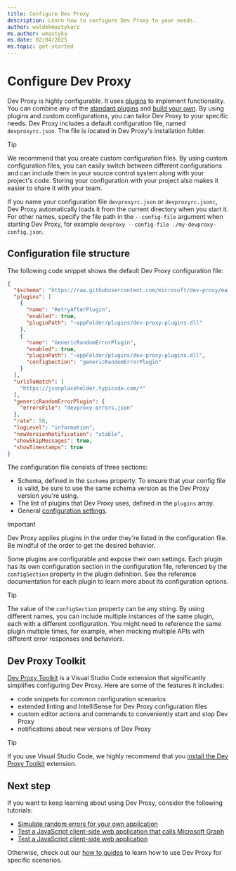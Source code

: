 ```yaml
---
title: Configure Dev Proxy
description: Learn how to configure Dev Proxy to your needs.
author: waldekmastykarz
ms.author: wmastyka
ms.date: 02/04/2025
ms.topic: get-started
---
```


# Configure Dev Proxy

Dev Proxy is highly configurable. It uses [plugins](../technical-reference/plugin-architecture.md) to implement functionality. You can combine any of the [standard plugins](../technical-reference/overview.md#plugins) and [build your own](../how-to/create-custom-plugin.md). By using plugins and custom configurations, you can tailor Dev Proxy to your specific needs. Dev Proxy includes a default configuration file, named `devproxyrc.json`. The file is located in Dev Proxy's installation folder.

> [!TIP]
> We recommend that you create custom configuration files. By using custom configuration files, you can easily switch between different configurations and can include them in your source control system along with your project's code. Storing your configuration with your project also makes it easier to share it with your team.
>
> If you name your configuration file `devproxyrc.json` or `devproxyrc.jsonc`, Dev Proxy automatically loads it from the current directory when you start it. For other names, specify the file path in the `--config-file` argument when starting Dev Proxy, for example `devproxy --config-file ./my-devproxy-config.json`.

## Configuration file structure

The following code snippet shows the default Dev Proxy configuration file:

```json
{
  "$schema": "https://raw.githubusercontent.com/microsoft/dev-proxy/main/schemas/v0.24.0/rc.schema.json",
  "plugins": [
    {
      "name": "RetryAfterPlugin",
      "enabled": true,
      "pluginPath": "~appFolder/plugins/dev-proxy-plugins.dll"
    },
    {
      "name": "GenericRandomErrorPlugin",
      "enabled": true,
      "pluginPath": "~appFolder/plugins/dev-proxy-plugins.dll",
      "configSection": "genericRandomErrorPlugin"
    }
  ],
  "urlsToWatch": [
    "https://jsonplaceholder.typicode.com/*"
  ],
  "genericRandomErrorPlugin": {
    "errorsFile": "devproxy-errors.json"
  },
  "rate": 50,
  "logLevel": "information",
  "newVersionNotification": "stable",
  "showSkipMessages": true,
  "showTimestamps": true
}
```

The configuration file consists of three sections:

- Schema, defined in the `$schema` property. To ensure that your config file is valid, be sure to use the same schema version as the Dev Proxy version you're using.
- The list of plugins that Dev Proxy uses, defined in the `plugins` array.
- General [configuration settings](../technical-reference/proxy-settings.md).

> [!IMPORTANT]
> Dev Proxy applies plugins in the order they're listed in the configuration file. Be mindful of the order to get the desired behavior.

Some plugins are configurable and expose their own settings. Each plugin has its own configuration section in the configuration file, referenced by the `configSection` property in the plugin definition. See the reference documentation for each plugin to learn more about its configuration options.

> [!TIP]
> The value of the `configSection` property can be any string. By using different names, you can include multiple instances of the same plugin, each with a different configuration. You might need to reference the same plugin multiple times, for example, when mocking multiple APIs with different error responses and behaviors.

## Dev Proxy Toolkit

[Dev Proxy Toolkit](https://aka.ms/devproxy/toolkit) is a Visual Studio Code extension that significantly simplifies configuring Dev Proxy. Here are some of the features it includes:

- code snippets for common configuration scenarios
- extended linting and IntelliSense for Dev Proxy configuration files
- custom editor actions and commands to conveniently start and stop Dev Proxy
- notifications about new versions of Dev Proxy

> [!TIP]
> If you use Visual Studio Code, we highly recommend that you [install the Dev Proxy Toolkit](vscode:extension/garrytrinder.dev-proxy-toolkit) extension.

## Next step

If you want to keep learning about using Dev Proxy, consider the following tutorials:

- [Simulate random errors for your own application](../tutorials/simulate-errors-for-your-own-app.md)
- [Test a JavaScript client-side web application that calls Microsoft Graph](../tutorials/test-javascript-client-side-web-app-microsoft-graph.md)
- [Test a JavaScript client-side web application](../tutorials/test-javascript-client-side-web-app.md)

Otherwise, check out our [how to guides](../how-to/overview.md) to learn how to use Dev Proxy for specific scenarios.
